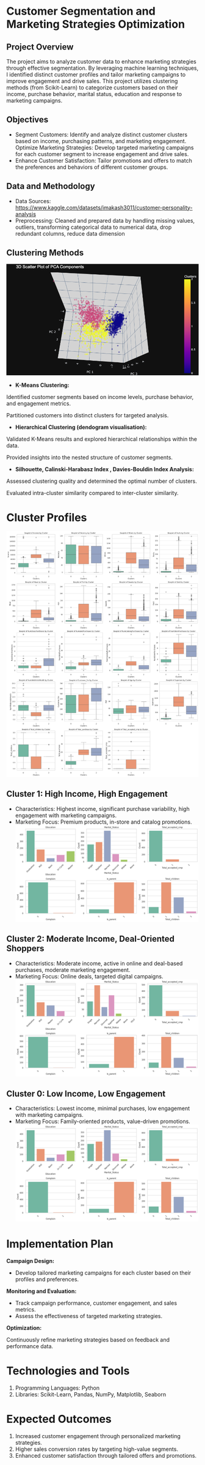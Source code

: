 # **Customer Segmentation and Marketing Strategies Optimization**

## **Project Overview**

The project aims to analyze customer data to enhance marketing strategies through effective segmentation. By leveraging machine learning techniques, I identified distinct customer profiles and tailor marketing campaigns to improve engagement and drive sales. This project utilizes clustering methods (from Scikit-Learn) to categorize customers based on their income, purchase behavior, marital status, education and response to marketing campaigns.

## **Objectives**

- Segment Customers: Identify and analyze distinct customer clusters based on income, purchasing patterns, and marketing engagement.
Optimize Marketing Strategies: Develop targeted marketing campaigns for each customer segment to increase engagement and drive sales.
- Enhance Customer Satisfaction: Tailor promotions and offers to match the preferences and behaviors of different customer groups.

## **Data and Methodology** 

- Data Sources: https://www.kaggle.com/datasets/imakash3011/customer-personality-analysis
- Preprocessing: Cleaned and prepared data by handling missing values, outliers, transforming categorical data to numerical data, drop redundant columns, reduce data dimension

## **Clustering Methods** 
![Clusters](3d-plot.png)

- **K-Means Clustering:**

Identified customer segments based on income levels, purchase behavior, and engagement metrics.

Partitioned customers into distinct clusters for targeted analysis.

- **Hierarchical Clustering (dendogram visualisation):**
  
Validated K-Means results and explored hierarchical relationships within the data.

Provided insights into the nested structure of customer segments.

- **Silhouette, Calinski-Harabasz Index , Davies-Bouldin Index Analysis:**

Assessed clustering quality and determined the optimal number of clusters.

Evaluated intra-cluster similarity compared to inter-cluster similarity.

# **Cluster Profiles**
![Clusters](clusters_seg.png)


## **Cluster 1: High Income, High Engagement**

- Characteristics: Highest income, significant purchase variability, high engagement with marketing campaigns.
- Marketing Focus: Premium products, in-store and catalog promotions.
![Clusters](c1.png)

## **Cluster 2: Moderate Income, Deal-Oriented Shoppers**

- Characteristics: Moderate income, active in online and deal-based purchases, moderate marketing engagement.
- Marketing Focus: Online deals, targeted digital campaigns.
![Clusters](c2.png)

## **Cluster 0: Low Income, Low Engagement**
- Characteristics: Lowest income, minimal purchases, low engagement with marketing campaigns.
- Marketing Focus: Family-oriented products, value-driven promotions.
![Clusters](c0.png)

# **Implementation Plan**

**Campaign Design:**

- Develop tailored marketing campaigns for each cluster based on their profiles and preferences.

**Monitoring and Evaluation:**

- Track campaign performance, customer engagement, and sales metrics.
- Assess the effectiveness of targeted marketing strategies.

**Optimization:**

Continuously refine marketing strategies based on feedback and performance data.

# **Technologies and Tools**
1. Programming Languages: Python
2. Libraries: Scikit-Learn, Pandas, NumPy, Matplotlib, Seaborn

# **Expected Outcomes**
1. Increased customer engagement through personalized marketing strategies.
2. Higher sales conversion rates by targeting high-value segments.
3. Enhanced customer satisfaction through tailored offers and promotions.

